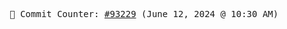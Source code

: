 <p align="center">
    <samp>
        📮 Commit Counter: <a href="https://github.com/Javascript-void0/Javascript-void0/commits/main">#93229</a> (June 12, 2024 @ 10:30 AM)
    </samp>
</p>